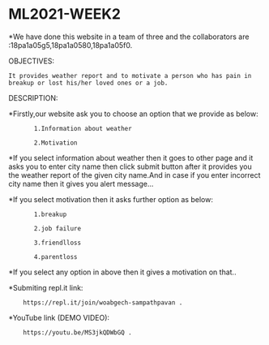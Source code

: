# ML2021-WEEK2


*We have done this website in a team of three and the collaborators are :18pa1a05g5,18pa1a0580,18pa1a05f0.

 OBJECTIVES: 
 
    It provides weather report and to motivate a person who has pain in breakup or lost his/her loved ones or a job.
 
 DESCRIPTION:
 
   *Firstly,our website ask you to choose an option that we provide as below:
   
           1.Information about weather
           
           2.Motivation
                
   *If you select information about weather then it goes to other page and it asks you to enter city name then click submit button after it provides you the weather                  report of the given city name.And in case if you enter incorrect city name then it gives you alert message...

   *If you select motivation then it asks further option as below:
   
           1.breakup
           
           2.job failure
           
           3.friendlloss
           
           4.parentloss
           
   *If you select any option in above then it gives a motivation on that..

   *Submiting repl.it link: 
   
        https://repl.it/join/woabgech-sampathpavan . 
      

   *YouTube link (DEMO VIDEO): 
   
        https://youtu.be/MS3jkQDWbGQ .
   







         
